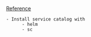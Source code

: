[Reference](https://kubernetes.io/docs/tasks/service-catalog/install-service-catalog-using-sc/)

```
- Install service catalog with
      - helm
      - sc

```

